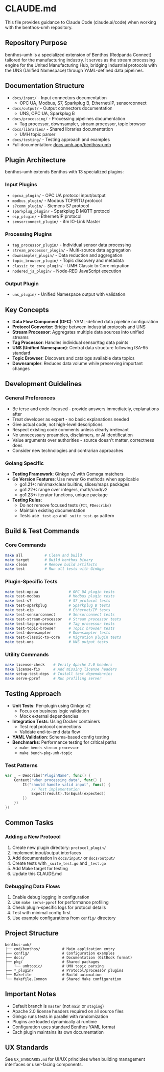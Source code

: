 # CLAUDE.md

This file provides guidance to Claude Code (claude.ai/code) when working with the benthos-umh repository.

## Repository Purpose

benthos-umh is a specialized extension of Benthos (Redpanda Connect) tailored for the manufacturing industry. It serves as the stream processing engine for the United Manufacturing Hub, bridging industrial protocols with the UNS (Unified Namespace) through YAML-defined data pipelines.

## Documentation Structure

- `docs/input/` - Input connectors documentation
  - OPC UA, Modbus, S7, Sparkplug B, Ethernet/IP, sensorconnect
- `docs/output/` - Output connectors documentation
  - UNS, OPC UA, Sparkplug B
- `docs/processing/` - Processing pipelines documentation
  - Tag processor, downsampler, stream processor, topic browser
- `docs/libraries/` - Shared libraries documentation
  - UMH topic parser
- `docs/testing/` - Testing approach and examples
- Full documentation: [docs.umh.app/benthos-umh](https://docs.umh.app/benthos-umh)

## Plugin Architecture

benthos-umh extends Benthos with 13 specialized plugins:

### Input Plugins
- `opcua_plugin/` - OPC UA protocol input/output
- `modbus_plugin/` - Modbus TCP/RTU protocol
- `s7comm_plugin/` - Siemens S7 protocol
- `sparkplug_plugin/` - Sparkplug B MQTT protocol
- `eip_plugin/` - Ethernet/IP protocol
- `sensorconnect_plugin/` - ifm IO-Link Master

### Processing Plugins
- `tag_processor_plugin/` - Individual sensor data processing
- `stream_processor_plugin/` - Multi-source data aggregation
- `downsampler_plugin/` - Data reduction and aggregation
- `topic_browser_plugin/` - Topic discovery and metadata
- `classic_to_core_plugin/` - UMH Classic to Core migration
- `nodered_js_plugin/` - Node-RED JavaScript execution

### Output Plugin
- `uns_plugin/` - Unified Namespace output with validation

## Key Concepts

- **Data Flow Component (DFC)**: YAML-defined data pipeline configuration
- **Protocol Converter**: Bridge between industrial protocols and UNS
- **Stream Processor**: Aggregates multiple data sources into unified streams
- **Tag Processor**: Handles individual sensor/tag data points
- **UNS (Unified Namespace)**: Central data structure following ISA-95 standard
- **Topic Browser**: Discovers and catalogs available data topics
- **Downsampler**: Reduces data volume while preserving important changes

## Development Guidelines

### General Preferences
- Be terse and code-focused - provide answers immediately, explanations after
- Treat developer as expert - no basic explanations needed
- Give actual code, not high-level descriptions
- Respect existing code comments unless clearly irrelevant
- No unnecessary preambles, disclaimers, or AI identification
- Value arguments over authorities - source doesn't matter, correctness does
- Consider new technologies and contrarian approaches

### Golang Specific
- **Testing Framework**: Ginkgo v2 with Gomega matchers
- **Go Version Features**: Use newer Go methods when applicable
  - go1.21+: min/max/clear builtins, slices/maps packages
  - go1.22+: range over integers, math/rand/v2
  - go1.23+: iterator functions, unique package
- **Testing Rules**:
  - Do not remove focused tests (`FIt`, `FDescribe`)
  - Maintain existing documentation
  - Tests use `_test.go` and `_suite_test.go` pattern

## Build & Test Commands

### Core Commands
```bash
make all          # Clean and build
make target       # Build benthos binary
make clean        # Remove build artifacts
make test         # Run all tests with Ginkgo
```

### Plugin-Specific Tests
```bash
make test-opcua              # OPC UA plugin tests
make test-modbus             # Modbus plugin tests
make test-s7                 # S7 protocol tests
make test-sparkplug          # Sparkplug B tests
make test-eip                # Ethernet/IP tests
make test-sensorconnect      # Sensorconnect tests
make test-stream-processor   # Stream processor tests
make test-tag-processor      # Tag processor tests
make test-topic-browser      # Topic browser tests
make test-downsampler        # Downsampler tests
make test-classic-to-core    # Migration plugin tests
make test-uns                # UNS output tests
```

### Utility Commands
```bash
make license-check    # Verify Apache 2.0 headers
make license-fix      # Add missing license headers
make setup-test-deps  # Install test dependencies
make serve-pprof      # Run profiling server
```

## Testing Approach

- **Unit Tests**: Per-plugin using Ginkgo v2
  - Focus on business logic validation
  - Mock external dependencies
- **Integration Tests**: Using Docker containers
  - Test real protocol connections
  - Validate end-to-end data flow
- **YAML Validation**: Schema-based config testing
- **Benchmarks**: Performance testing for critical paths
  - `make bench-stream-processor`
  - `make bench-pkg-umh-topic`

### Test Patterns
```go
var _ = Describe("PluginName", func() {
    Context("when processing data", func() {
        It("should handle valid input", func() {
            // Test implementation
            Expect(result).To(Equal(expected))
        })
    })
})
```

## Common Tasks

### Adding a New Protocol
1. Create new plugin directory: `protocol_plugin/`
2. Implement input/output interfaces
3. Add documentation in `docs/input/` or `docs/output/`
4. Create tests with `_suite_test.go` and `_test.go`
5. Add Make target for testing
6. Update this CLAUDE.md

### Debugging Data Flows
1. Enable debug logging in configuration
2. Use `make serve-pprof` for performance profiling
3. Check plugin-specific logs for protocol details
4. Test with minimal config first
5. Use example configurations from `config/` directory

## Project Structure

```
benthos-umh/
├── cmd/benthos/          # Main application entry
├── config/               # Configuration examples
├── docs/                 # Documentation (GitBook format)
├── pkg/                  # Shared packages
│   └── umhtopic/         # UMH topic parsing
├── *_plugin/             # Protocol/processor plugins
├── Makefile              # Build automation
└── Makefile.Common       # Shared Make configuration
```

## Important Notes

- Default branch is `master` (not `main` or `staging`)
- Apache 2.0 license headers required on all source files
- Ginkgo runs tests in parallel with randomization
- Plugins are loaded dynamically at runtime
- Configuration uses standard Benthos YAML format
- Each plugin maintains its own documentation

## UX Standards

See `UX_STANDARDS.md` for UI/UX principles when building management interfaces or user-facing components.